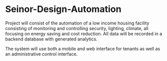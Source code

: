 # Seinor-Design-Automation

Project will consist of the automation of a low income housing facility consisting of monitoring and controlling security, lighting, climate, all focusing on energy saving and cost reduction. All data will be recorded in a backend database with generated analytics.


The system will use both a mobile and web interface for tenants as well as an administrative control interface.
